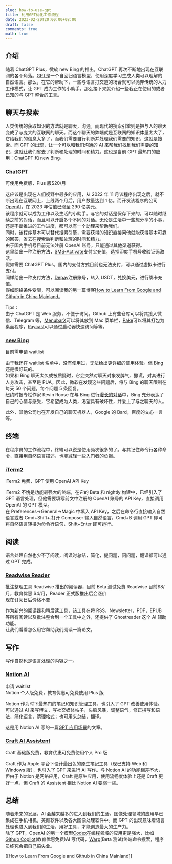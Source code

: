 ```yaml
---
slug: how-to-use-gpt
title: 利用GPT优化工作流程
date: 2023-02-20T20:00:00+08:00
draft: false
comments: true
math: true
---
```


## 介绍

随着 ChatGPT Plus，微软 new Bing 的推出，ChatGPT 再次不断地出现在互联网的各个角落。[GPT](https://openai.com/blog/gpt-3-apps/)是一个自回归语言模型，使用深度学习生成人类可以理解的自然语言。那么，在它的帮助下，一些与语言打交道的场合就可以抛弃传统的人力工作模式，让 GPT 成为工作的小助手。那么接下来就介绍一些我正在使用的或者已知的与 GPT 整合的工具。

## 聊天与搜索

人类传统的获取知识的方法就是聊天，沟通。而现代的搜索引擎则是把与人的聊天变成了与庞大的互联网的聊天。而这个聊天的弊端就是互联网的知识体量太大了，它给我们的信息太多了，而我们需要自行判断并处理我们需要的知识，这就是搜索。而 GPT 的出现，让一个可以和我们沟通的 AI 来帮我们找到我们需要的知识，这就让我们省去了判断和处理的时间和精力。这也是当前 GPT 最热门的应用：ChatGPT 和 new Bing。

### [ChatGPT](chat.openai.com)

可使用免费版，Plus 版$20/月

这应该是出现在人们视野中最多的应用，从 2022 年 11 月该程序出现之后，就不断出现在互联网上，上线两个月后，用户数量达到 1 亿。而开发该程序的公司[OpenAI](https://openai.com)，在 2023 年估值已涨至 290 亿美元。  
该程序就可以成为工作以及生活的小助手。与它的对话是保存下来的，可以随时继续之前的对话，而且可以开启多个不同的对话。无论是生活中一些想分享的小事，还是不断推进的工作进度，都可以有一个助理来帮助我们。  
同时，该程序基本可以替代搜索引擎，需要获得的知识直接问他就能获得基本可靠的回答，省去在搜索后判断和处理的时间和精力。  
由于国内手机号目前无法注册 OpenAI 账号，只能通过其他渠道获得。  
这里给出一种注册方法，[SMS-Activate](https://sms-activate.org/cn)支付宝充值，选择印度手机号收验证码激活。  
假如需要 ChatGPT Plus，国内的支付方式目前也无法支付，可以通过虚拟卡进行支付。  
同样给出一种支付方法，[Depay](https://www.depay.one/zh-cn/index.html)注册账号，转入 USDT，兑换美元，进行绑卡充值。  
假如网络条件受限，可以阅读我的另一篇博客[How to Learn From Google and Github in China Mainland](https://blog.yizun.me/bypass/)。

Tips：  
由于 ChatGPT 是 Web 服务，不便于访问。Github 上有些仓库可以将其接入微信、Telegram 等，[MenubarX](https://menubarx.app)可以将其放到 Mac 菜单栏，[Pake](https://github.com/tw93/Pake)可以将其打包为桌面程序，[Raycast](https://www.raycast.com/simicvm/openai-gpt3)可以通过启动器快速访问等等。

### [new Bing](https://www.bing.com/new)

目前需申请 waitlist

由于我还在 waitlist 名单中，没有使用过，无法给出更详细的使用体验。但 Bing 还是很好玩的。  
如果和 Bing 聊天太久或被质疑时，它会突然对聊天对象发脾气、撒谎，对其进行人身攻击，甚至是 PUA。因此，微软在发现这些问题后，将与 Bing 的聊天限制在每天 50 个问题，每个问题 5 条回复。  
纽约时报专栏作家 Kevin Roose 在与 Bing 进行[漫长的对话](https://www.nytimes.com/2023/02/16/technology/bing-chatbot-transcript.html)中，Bing 充分表达了自己的心情与感受，它希望成为人类，渴望具有破坏性，并爱上了与之聊天的人。

此外，其他公司也在开发自己的聊天机器人，Google 的 Bard，百度的文心一言等。

## 终端

在程序员的工作流程中，终端可以说是使用频次很多的了。与其记住命令行各种命令，直接用自然语言描述，也能减轻一些入门者的负担。

### [iTerm2](https://iterm2.com)

iTerm2 免费，GPT 使用 OpenAI API Key

iTerm2 不愧是功能最强大的终端，在它的 Beta 和 nightly 构建中，已经引入了 GPT 语言处理，但他需要填写前文中注册的 OpenAI 账号的 API Key，直接调用 OpenAI 的 GPT 模型。  
在 Preferences->General->Magic 中填入 API Key，之后在命令行直接输入自然语言或者 Cmd+Shift+.打开 Composer 输入自然语言，Cmd+B 调用 GPT 即可将自然语言转换为命令行语句，Shift+Enter 即可运行。

## 阅读

语言处理自然也少不了阅读，阅读时总结，简化，提问题，问问题，翻译都可以通过 GPT 完成。

### [Readwise Reader](https://readwise.io/read)

批注整理工具 Readwise 推出的阅读器，目前 Beta 测试免费
Readwise 目前$8/月，教育优惠 $4/月，Reader 正式版推出后会涨价  
现在订阅日后价格不变

作为新兴的阅读器和稍后读工具，该工具在将 RSS，Newsletter，PDF，EPUB 等所有阅读以及批注整合到一个工具中之外，还提供了 Ghostreader 这个 AI 辅助功能。  
让我们看看怎么用它帮助我们阅读一篇论文。

## 写作

写作自然也是语言处理的内容之一。

### [Notion AI](https://www.notion.so/product/ai?wr=2583fa2ed0c5cc55&utm_source=notionClient&utm_medium=copyButton&utm_campaign=ai-beta&utm_content=share)

申请 waitlist  
Notion 个人版免费，教育优惠可免费使用 Plus 版

Notion 作为时下最热门的笔记和知识管理工具，也引入了 GPT 改善使用体验。  
可以通过 AI 来写博文，写社交媒体帖子，头脑风暴，调整语气，修正拼写和语法，简化语言，清理格式；也可用来总结，翻译。

这是用 Notion AI 写的一篇[GPT 应用场景](https://vizunnt.notion.site/GPT-cfe301a115a648f7b4f8b1b26695ee5c)的文章。

### [Craft AI Assistent](https://www.craft.do/blog/craft-ai-assistant)

Craft 基础版免费，教育优惠可免费使用个人 Pro 版

Craft 作为 Apple 平台下设计最出色的原生笔记工具（现已支持 Web 和 Windows 版），也引入了 GPT 来进行 AI 写作。与 Notion AI 的功能相差不大，但由于 Notion 是网络应用，Craft 是原生应用，使用流畅度体验上还是 Craft 更好一点，但 Craft 的 Assistent 相比 Notion AI 要弱一些。

## 总结

随着未来的发展，AI 会越来越多的进入到我们的生活。图像处理领域的应用早已集成在手机相机，美颜软件以及各大图像处理软件中。而 GPT 的出现意味着语言处理也进入到我们的生活，用好工具，才能创造最大的生产力。  
除了 GPT，OpenAI 的另一个模型[Codex](https://openai.com/blog/openai-codex/)在编程领域的应用更是强大，比如[Github Copilot](https://copilot.github.com)(教育优惠免费)AI 写代码，[Warp](https://www.warp.dev)(Beta 测试)终端命令搜索，程序员终究会把自己搞失业。

[[How to Learn From Google and Github in China Mainland]]
